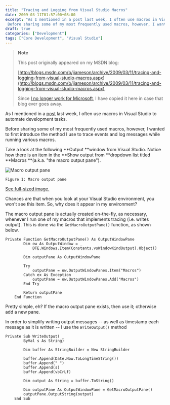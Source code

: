 ```yaml
---
title: "Tracing and Logging from Visual Studio Macros"
date: 2009-03-11T01:57:00+08:00
excerpt: "As I mentioned in a post last week, I often use macros in Visual Studio to automate development tasks. 
 Before sharing some of my most frequently used macros, however, I wanted to first introduce the method I use to trace events and log messages while..."
draft: true
categories: ["Development"]
tags: ["Core Development", "Visual Studio"]
---
```


> **Note**
> 
> This post originally appeared on my MSDN blog:
> 
> [http://blogs.msdn.com/b/jjameson/archive/2009/03/11/tracing-and-logging-from-visual-studio-macros.aspx](http://blogs.msdn.com/b/jjameson/archive/2009/03/11/tracing-and-logging-from-visual-studio-macros.aspx)
> 
> Since [I no longer work for Microsoft](/blog/jjameson/2011/09/02/last-day-with-microsoft), I have copied it here in case that blog ever goes away.

As I mentioned in a [post](/blog/jjameson/2009/03/06/large-visual-studio-solutions-by-loading-unloading-projects) last week, I often use macros in Visual Studio to automate development tasks.

Before sharing some of my most frequently used macros, however, I wanted to first introduce the method I use to trace events and log messages while running various macros.

Take a look at the following **Output **window from Visual Studio. Notice how there is an item in the **Show output from **dropdown list titled **Macros **(a.k.a. "the macro output pane").

![Macro output pane](https://www.technologytoolbox.com/blog/images/www_technologytoolbox_com/blog/jjameson/7/r_Macro%20Output%20Pane.png)

    Figure 1: Macro output pane

[See full-sized image.](/blog/images/www_technologytoolbox_com/blog/jjameson/7/o_Macro%20Output%20Pane.png)

Chances are that when you look at your Visual Studio environment, you won't see this item. So, why does it appear in my environment?

The macro output pane is actually created on-the-fly, as necessary, whenever I run one of my macros that implements tracing (i.e. writes output). This is done via the `GetMacroOutputPane()` function, as shown below.

```
Private Function GetMacroOutputPane() As OutputWindowPane
        Dim ow As OutputWindow = _
            DTE.Windows.Item(Constants.vsWindowKindOutput).Object()

        Dim outputPane As OutputWindowPane

        Try
            outputPane = ow.OutputWindowPanes.Item("Macros")
        Catch ex As Exception
            outputPane = ow.OutputWindowPanes.Add("Macros")
        End Try

        Return outputPane
    End Function
```

Pretty simple, eh? If the macro output pane exists, then use it; otherwise add a new pane.

In order to simplify writing output messages -- as well as timestamp each message as it is written -- I use the `WriteOutput()` method

```
Private Sub WriteOutput( _
        ByVal s As String)

        Dim buffer As StringBuilder = New StringBuilder

        buffer.Append(Date.Now.ToLongTimeString())
        buffer.Append(" ")
        buffer.Append(s)
        buffer.Append(vbCrLf)

        Dim output As String = buffer.ToString()

        Dim outputPane As OutputWindowPane = GetMacroOutputPane()
        outputPane.OutputString(output)
    End Sub
```

